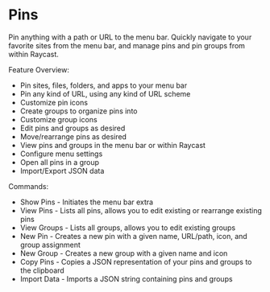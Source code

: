 # Pins

Pin anything with a path or URL to the menu bar. Quickly navigate to your favorite sites from the menu bar, and manage pins and pin groups from within Raycast.

Feature Overview:
- Pin sites, files, folders, and apps to your menu bar
- Pin any kind of URL, using any kind of URL scheme
- Customize pin icons
- Create groups to organize pins into
- Customize group icons
- Edit pins and groups as desired
- Move/rearrange pins as desired
- View pins and groups in the menu bar or within Raycast
- Configure menu settings
- Open all pins in a group
- Import/Export JSON data

Commands:
- Show Pins - Initiates the menu bar extra
- View Pins - Lists all pins, allows you to edit existing or rearrange existing pins
- View Groups - Lists all groups, allows you to edit existing groups
- New Pin - Creates a new pin with a given name, URL/path, icon, and group assignment
- New Group - Creates a new group with a given name and icon
- Copy Pins - Copies a JSON representation of your pins and groups to the clipboard
- Import Data - Imports a JSON string containing pins and groups